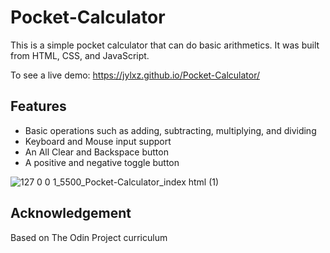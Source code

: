 # Pocket-Calculator

This is a simple pocket calculator that can do basic arithmetics.  It was built from HTML, CSS, and JavaScript.  

To see a live demo: https://jylxz.github.io/Pocket-Calculator/

<h2>Features</h2>
  <ul>
    <li>Basic operations such as adding, subtracting, multiplying, and dividing</li>
    <li>Keyboard and Mouse input support</li>
    <li>An All Clear and Backspace button</li>
    <li>A positive and negative toggle button</li>
  </ul>  
  

  ![127 0 0 1_5500_Pocket-Calculator_index html (1)](https://user-images.githubusercontent.com/93222500/152074550-4b3ea1dc-47be-4c69-aa5c-7f6d6ca79906.png)


<h2>Acknowledgement</h2>

Based on The Odin Project curriculum
